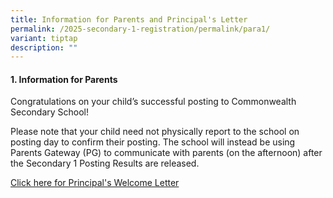 ```yaml
---
title: Information for Parents and Principal's Letter
permalink: /2025-secondary-1-registration/permalink/para1/
variant: tiptap
description: ""
---
```

<h4>1. Information for Parents</h4>
<p>Congratulations on your child’s successful posting to Commonwealth Secondary
School!</p>
<p>Please note that your child need not physically report to the school on
posting day to confirm their posting. The school will instead be using
Parents Gateway (PG) to communicate with parents (on the afternoon) after
the Secondary 1 Posting Results are released.</p>
<p><a href="/files/2025 Sec 1 Registration/1_Principal_s_Letter.pdf" rel="noopener nofollow" target="_blank">Click here for Principal's Welcome Letter</a>
</p>